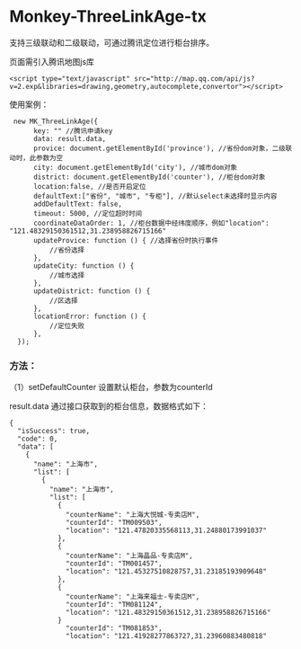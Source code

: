 # Monkey-ThreeLinkAge-tx
支持三级联动和二级联动，可通过腾讯定位进行柜台排序。

页面需引入腾讯地图js库

    <script type="text/javascript" src="http://map.qq.com/api/js?v=2.exp&libraries=drawing,geometry,autocomplete,convertor"></script>


使用案例：

     new MK_ThreeLinkAge({
          key: "" //腾讯申请key
          data: result.data,
          provice: document.getElementById('province'), //省份dom对象，二级联动时，此参数为空
          city: document.getElementById('city'), //城市dom对象
          district: document.getElementById('counter'), //柜台dom对象
          location:false, //是否开启定位
          defaultText:["省份", "城市", "专柜"], //默认select未选择时显示内容
          addDefaultText: false,
          timeout: 5000, //定位超时时间
          coordinateDataOrder: 1, //柜台数据中经纬度顺序，例如"location": "121.48329150361512,31.238958826715166"
          updateProvice: function () { //选择省份时执行事件
              //省份选择
          },
          updateCity: function () {
              //城市选择
          },
          updateDistrict: function () {
              //区选择
          },
          locationError: function () {
              //定位失败
          },
      });

### 方法：

（1）setDefaultCounter
设置默认柜台，参数为counterId

result.data 通过接口获取到的柜台信息，数据格式如下：

    {
      "isSuccess": true,
      "code": 0,
      "data": [
        {
          "name": "上海市",
          "list": [
            {
              "name": "上海市",
              "list": [
                {
                  "counterName": "上海大悦城-专卖店M",
                  "counterId": "TM009503",
                  "location": "121.47820335568113,31.24880173991037"
                },
                {
                  "counterName": "上海晶品-专卖店M",
                  "counterId": "TM001457",
                  "location": "121.45327510828757,31.23185193909648"
                },
                {
                  "counterName": "上海来福士-专卖店M",
                  "counterId": "TM081124",
                  "location": "121.48329150361512,31.238958826715166"
                }
                  "counterId": "TM081853",
                  "location": "121.41928277863727,31.23960883480818"
